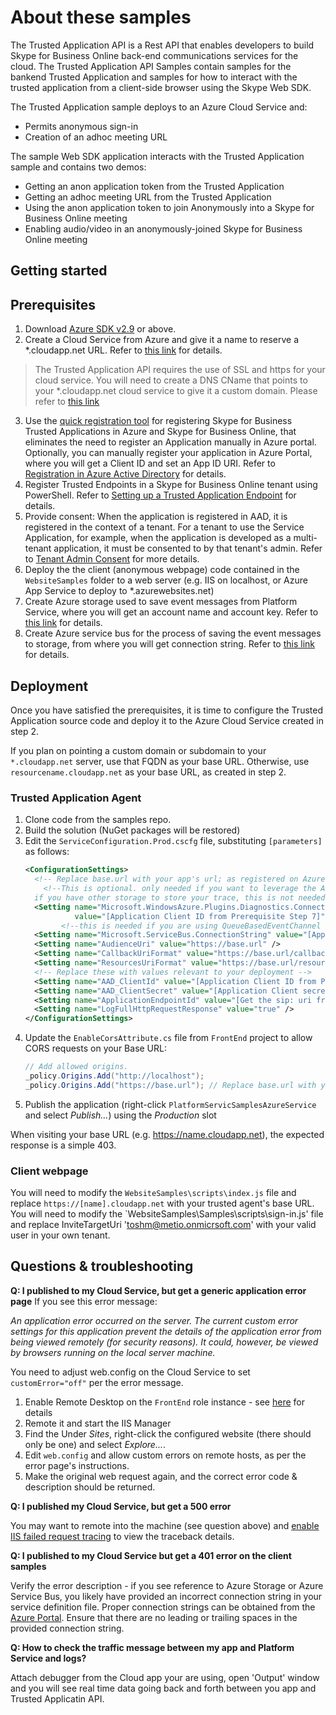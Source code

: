 # About these samples
The Trusted Application API is a Rest API that enables developers to build Skype for Business Online back-end communications services for the cloud.  The Trusted Application API Samples contain samples for the bankend Trusted Application and samples for how to interact with the trusted application from a client-side browser using the Skype Web SDK. 

The Trusted Application sample deploys to an Azure Cloud Service and:
- Permits anonymous sign-in
- Creation of an adhoc meeting URL

The sample Web SDK application interacts with the Trusted Application sample and contains two demos:
- Getting an anon application token from the Trusted Application
- Getting an adhoc meeting URL from the Trusted Application
- Using the anon application token to join Anonymously into a Skype for Business Online meeting
- Enabling audio/video in an anonymously-joined Skype for Business Online meeting

## Getting started
## Prerequisites
1.	Download [Azure SDK v2.9](https://go.microsoft.com/fwlink/?LinkId=746481) or above.
2.	Create a Cloud Service from Azure and give it a name to reserve a *.cloudapp.net URL. Refer to [this link](https://azure.microsoft.com/documentation/services/cloud-services/) for details.
> The Trusted Application API requires the use of SSL and https for your cloud service.  You will need to create a DNS CName that points to your *.cloudapp.net cloud service to give it a custom domain.  Please refer to [this link](https://azure.microsoft.com/documentation/articles/cloud-services-custom-domain-name-portal/)
3.  Use the [quick registration tool](https://aka.ms/skypeappregistration) for registering Skype for Business Trusted Applications in Azure and Skype for Business Online, that eliminates the need to register an Application manually in Azure portal.
Optionally, you can manually register your application in Azure Portal, where you will get a Client ID and set an App ID URI. Refer to [Registration in Azure Active Directory](https://github.com/OfficeDev/skype-docs/tree/master/Skype/Trusted-Application-API/docs/RegistrationInAzureActiveDirectory.md) for details.
4.	Register Trusted Endpoints in a Skype for Business Online tenant using PowerShell.   Refer to [Setting up a Trusted Application Endpoint](https://github.com/OfficeDev/skype-docs/tree/master/Skype/Trusted-Application-API/docs/TrustedApplicationEndpoint.md) for details.
5.  Provide consent: When the application is registered in AAD, it is registered in the context of a tenant.  For a tenant to use the Service Application, for example, when the application is developed as a multi-tenant application, it must be consented to by that tenant's admin. Refer to [Tenant Admin Consent](https://github.com/OfficeDev/skype-docs/tree/master/Skype/Trusted-Application-API/docs/TenantAdminConsent.md) for more details.
6.  Deploy the the client (anonymous webpage) code contained in the `WebsiteSamples` folder to a web server (e.g. IIS on localhost, or Azure App Service to deploy to *.azurewebsites.net)
7.  Create Azure storage used to save event messages from Platform Service, where you will get an account name and account key. Refer to [this link](https://azure.microsoft.com/documentation/articles/storage-create-storage-account/) for details.
8.  Create Azure service bus for the process of saving the event messages to storage, from where you will get connection string. Refer to [this link](https://azure.microsoft.com/documentation/articles/service-bus-dotnet-get-started-with-queues/) for details.


## Deployment
Once you have satisfied the prerequisites, it is time to configure the Trusted Application source code and deploy it to the Azure Cloud Service created in step 2.

If you plan on pointing a custom domain or subdomain to your `*.cloudapp.net` server, use that FQDN as your base URL. Otherwise, use `resourcename.cloudapp.net` as your base URL, as created in step 2.

### Trusted Application Agent
1. Clone code from the samples repo.
2. Build the solution (NuGet packages will be restored)
3. Edit the `ServiceConfiguration.Prod.cscfg` file, substituting `[parameters]` as follows:
    ```xml
    <ConfigurationSettings>
      <!-- Replace base.url with your app's url; as registered on Azure -->
	    <!--This is optional. only needed if you want to leverage the AzureDiagnosticLogger which log all traces in azure diagnostic storage table
      if you have other storage to store your trace, this is not needed. -->
      <Setting name="Microsoft.WindowsAzure.Plugins.Diagnostics.ConnectionString"
               value="[Application Client ID from Prerequisite Step 7]" />
            <!--this is needed if you are using QueueBasedEventChannel in this sample -->
      <Setting name="Microsoft.ServiceBus.ConnectionString" value="[Application Client ID from Prerequisite Step 8]" />
      <Setting name="AudienceUri" value="https://base.url" />
      <Setting name="CallbackUriFormat" value="https://base.url/callback?callbackContext={0}" />
      <Setting name="ResourcesUriFormat" value="https://base.url/resources/{0}" />
      <!-- Replace these with values relevant to your deployment -->
      <Setting name="AAD_ClientId" value="[Application Client ID from Prerequisite Step 2]"/>
      <Setting name="AAD_ClientSecret" value="[Application Client secret from Prerequisite Step 3]" />
      <Setting name="ApplicationEndpointId" value="[Get the sip: uri from Prerequisite Step 4]" />
      <Setting name="LogFullHttpRequestResponse" value="true" />
    </ConfigurationSettings>
    ```
4.	Update the `EnableCorsAttribute.cs` file from `FrontEnd` project to allow CORS requests on your Base URL:
    ```c#
    // Add allowed origins.
    _policy.Origins.Add("http://localhost");
    _policy.Origins.Add("https://base.url"); // Replace base.url with your app's url; as registered on Azure
    ```
5. Publish the application (right-click `PlatformServicSamplesAzureService` and select *Publish...*) using the *Production* slot

When visiting your base URL (e.g. https://name.cloudapp.net), the expected response is a simple 403.

### Client webpage
You will need to modify the `WebsiteSamples\scripts\index.js` file and replace `https://[name].cloudapp.net` with your trusted agent's base URL.
You will need to modify the `WebsiteSamples\Samples\scripts\sign-in.js' file and replace InviteTargetUri 'toshm@metio.onmicrsoft.com' with your valid user in your own tenant.
## Questions & troubleshooting

**Q: I published to my Cloud Service, but get a generic application error page**
If you see this error message:

*An application error occurred on the server. The current custom error settings for this application prevent the details of the application error from being viewed remotely (for security reasons). It could, however, be viewed by browsers running on the local server machine.*

You need to adjust web.config on the Cloud Service to set `customError="off"` per the error message.

1. Enable Remote Desktop on the `FrontEnd` role instance - see [here](https://docs.microsoft.com/azure/cloud-services/cloud-services-role-enable-remote-desktop#remote-into-role-instances) for details
2. Remote it and start the IIS Manager
3. Find the Under *Sites*, right-click the configured website (there should only be one) and select *Explore...*.
4. Edit `web.config` and allow custom errors on remote hosts, as per the error page's instructions.
5. Make the original web request again, and the correct error code & description should be returned.

**Q: I published my Cloud Service, but get a 500 error**

You may want to remote into the machine (see question above) and [enable IIS failed request tracing](https://www.iis.net/learn/troubleshoot/using-failed-request-tracing/troubleshooting-failed-requests-using-tracing-in-iis) to view the traceback details.

**Q: I published to my Cloud Service but get a 401 error on the client samples** 

Verify the error description - if you see reference to Azure Storage or Azure Service Bus, you likely have provided an incorrect connection string in your service definition file. Proper connection strings can be obtained from the [Azure Portal](https://portal.azure.com). Ensure that there are no leading or trailing spaces in the provided connection string.

**Q: How to check the traffic message between my app and Platform Service and logs?**

Attach debugger from the Cloud app your are using, open 'Output' window and you will see real time data going back and forth between you app and Trusted Applicatin API.


